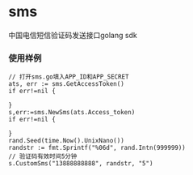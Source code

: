 sms
===

中国电信短信验证码发送接口golang sdk

### 使用样例
	// 打开sms.go填入APP_ID和APP_SECRET
	ats, err := sms.GetAccessToken()
	if err!=nil {
		
	}
	s,err:=sms.NewSms(ats.Access_token)
	if err!=nil {
		
	}
	rand.Seed(time.Now().UnixNano())
	randstr := fmt.Sprintf("%06d", rand.Intn(999999))
	// 验证码有效时间5分钟
	s.CustomSms("13888888888", randstr, "5")
